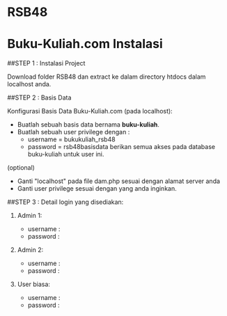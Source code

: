 RSB48
==============================================
 Buku-Kuliah.com Instalasi
==============================================

##STEP 1 : Instalasi Project

Download folder RSB48 dan extract ke dalam directory htdocs dalam localhost anda.

##STEP 2 : Basis Data

Konfigurasi Basis Data Buku-Kuliah.com (pada localhost):
* Buatlah sebuah basis data bernama <b>buku-kuliah</b>.
* Buatlah sebuah user privilege dengan :
	- username = bukukuliah_rsb48
	- password = rsb48basisdata
	berikan semua akses pada database buku-kuliah untuk user ini. 

(optional)
* Ganti "localhost" pada file dam.php sesuai dengan alamat server anda
* Ganti user privilege sesuai dengan yang anda inginkan.

##STEP 3 : 
Detail login yang disediakan:
1) Admin 1:
	* username : 
	* password :

2) Admin 2:
	* username : 
	* password :

3) User biasa: 
	* username : 
	* password :